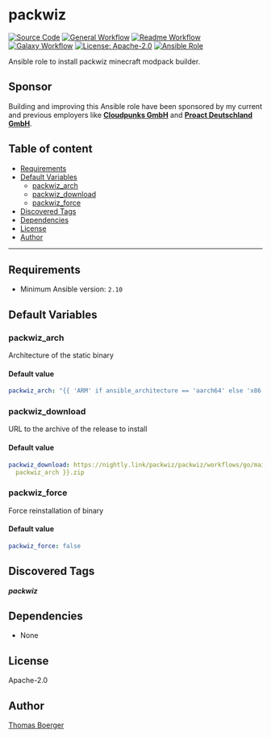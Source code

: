 # packwiz

[![Source Code](https://img.shields.io/badge/github-source%20code-blue?logo=github&amp;logoColor=white)](https://github.com/rolehippie/packwiz)
[![General Workflow](https://github.com/rolehippie/packwiz/actions/workflows/general.yml/badge.svg)](https://github.com/rolehippie/packwiz/actions/workflows/general.yml)
[![Readme Workflow](https://github.com/rolehippie/packwiz/actions/workflows/docs.yml/badge.svg)](https://github.com/rolehippie/packwiz/actions/workflows/docs.yml)
[![Galaxy Workflow](https://github.com/rolehippie/packwiz/actions/workflows/galaxy.yml/badge.svg)](https://github.com/rolehippie/packwiz/actions/workflows/galaxy.yml)
[![License: Apache-2.0](https://img.shields.io/github/license/rolehippie/packwiz)](https://github.com/rolehippie/packwiz/blob/master/LICENSE)
[![Ansible Role](https://img.shields.io/badge/role-rolehippie.packwiz-blue)](https://galaxy.ansible.com/rolehippie/packwiz)

Ansible role to install packwiz minecraft modpack builder.

## Sponsor

Building and improving this Ansible role have been sponsored by my current and previous employers like **[Cloudpunks GmbH](https://cloudpunks.de)** and **[Proact Deutschland GmbH](https://www.proact.eu)**.

## Table of content

- [Requirements](#requirements)
- [Default Variables](#default-variables)
  - [packwiz_arch](#packwiz_arch)
  - [packwiz_download](#packwiz_download)
  - [packwiz_force](#packwiz_force)
- [Discovered Tags](#discovered-tags)
- [Dependencies](#dependencies)
- [License](#license)
- [Author](#author)

---

## Requirements

- Minimum Ansible version: `2.10`


## Default Variables

### packwiz_arch

Architecture of the static binary

#### Default value

```YAML
packwiz_arch: "{{ 'ARM' if ansible_architecture == 'aarch64' else 'x86' }}"
```

### packwiz_download

URL to the archive of the release to install

#### Default value

```YAML
packwiz_download: https://nightly.link/packwiz/packwiz/workflows/go/main/Linux%2064-bit%20{{
  packwiz_arch }}.zip
```

### packwiz_force

Force reinstallation of binary

#### Default value

```YAML
packwiz_force: false
```

## Discovered Tags

**_packwiz_**


## Dependencies

- None

## License

Apache-2.0

## Author

[Thomas Boerger](https://github.com/tboerger)
